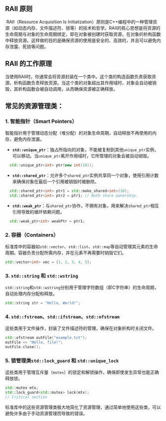 ## RAII 原则

​	RAII（Resource Acquisition Is Initialization）原则是C++编程中的一种管理资源（如动态内存、文件描述符、锁等）的技术和哲学。RAII的核心思想是将资源的生命周期与对象的生命周期绑定，即在对象被创建时获取资源，在对象的析构函数中释放资源。这样做的目的是确保资源的使用是安全的、高效的，并且可以避免内存泄露、死锁等问题。

## RAII 的工作原理

​	当使用RAII时，你通常会将资源封装在一个类中。这个类的构造函数负责获取资源，析构函数负责释放资源。当这个类的对象超出其作用域时，对象会自动被销毁，其析构函数会被自动调用，从而确保资源被正确释放。

## 常见的资源管理类：

### 1. 智能指针（Smart Pointers）

智能指针用于管理动态分配（堆分配）的对象生命周期，自动释放不再使用的内存，避免内存泄漏。

- **`std::unique_ptr`**：独占所指向的对象，不能被复制到其他`unique_ptr`实例，可以移动。当`unique_ptr`离开作用域时，它所管理的对象会被自动销毁。

```cpp
  std::unique_ptr<int> ptr(new int(10));
```

- **`std::shared_ptr`**：允许多个`shared_ptr`实例共享同一个对象，使用引用计数来确保对象在最后一个引用被销毁时被删除。

```cpp
  std::shared_ptr<int> ptr1 = std::make_shared<int>(10);
  std::shared_ptr<int> ptr2 = ptr1; // Both share ownership.
```

- **`std::weak_ptr`**：与`shared_ptr`协作，不拥有对象，用来解决`shared_ptr`相互引用导致的循环依赖问题。

```cpp
  std::weak_ptr<int> weakPtr = ptr1;
```

### 2. 容器（Containers）

标准库中的容器如`std::vector`、`std::list`、`std::map`等自动管理其元素的生命周期。容器负责分配所需内存，并在元素不再需要时销毁它们。

```cpp
std::vector<int> vec = {1, 2, 3, 4, 5};
```

### 3. `std::string` 和 `std::wstring`

`std::string`和`std::wstring`分别用于管理字符数组（即C字符串）的生命周期，自动处理内存分配和释放。

```cpp
std::string str = "Hello, World!";
```

### 4. `std::fstream`、`std::ifstream`、`std::ofstream`

这些类用于文件操作，封装了文件描述符的管理，确保在对象析构时关闭文件。

```cpp
std::ofstream outFile("example.txt");
outFile << "Hello, file!";
outFile.close();
```

### 5. 锁管理类`std::lock_guard` 和 `std::unique_lock`

这些类用于管理互斥量（`mutex`）的锁定和解锁操作，确保即使发生异常也能正确释放锁。

```cpp
std::mutex mtx;
std::lock_guard<std::mutex> lock(mtx);
// Critical section
```

标准库中的这些资源管理类极大地简化了资源管理，通过简单地使用这些类，可以避免许多由于手动资源管理而导致的错误。